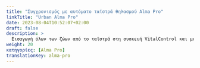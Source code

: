 ```yaml
---
title: "Συγχρονισμός με αυτόματο ταϊστρά θηλασμού Alma Pro"
linkTitle: "Urban Alma Pro"
date: 2023-08-04T10:52:07+02:00
draft: false
description: >
  Εισαγωγή όλων των ζώων από το ταϊστρά στη συσκευή VitalControl και μεταφορά καταγεγραμμένων θερμοκρασιών, βαρών και αξιολογήσεων ζώων στο ταϊστρά.
weight: 20
κατηγορίες: [Alma Pro]
translationKey: alma-pro
---
```

